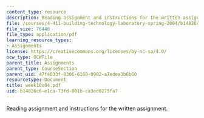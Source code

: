 ```yaml
---
content_type: resource
description: Reading assignment and instructions for the written assignment.
file: /courses/4-411-building-technology-laboratory-spring-2004/b14826c6e1ca73fd801bca3ed0275fa7_week10s04.pdf
file_size: 76440
file_type: application/pdf
learning_resource_types:
- Assignments
license: https://creativecommons.org/licenses/by-nc-sa/4.0/
ocw_type: OCWFile
parent_title: Assignments
parent_type: CourseSection
parent_uid: 47f4033f-8306-6168-0902-a7edea3b6b60
resourcetype: Document
title: week10s04.pdf
uid: b14826c6-e1ca-73fd-801b-ca3ed0275fa7
---
```

Reading assignment and instructions for the written assignment.